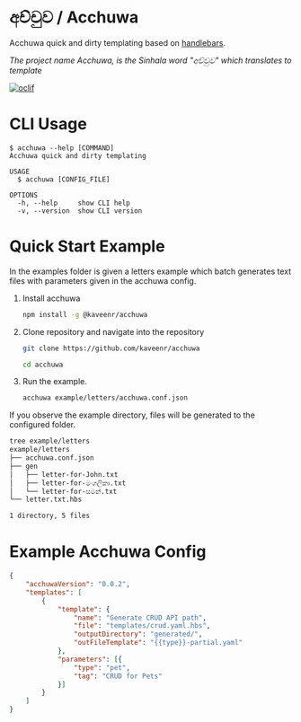 අච්චුව / Acchuwa
=======

Acchuwa quick and dirty templating based on [handlebars](https://handlebarsjs.com/guide/#simple-expressions).

*The project name Acchuwa, is the Sinhala word "අච්චුව" which translates to template*

[![oclif](https://img.shields.io/badge/cli-oclif-brightgreen.svg)](https://oclif.io)

# CLI Usage
```sh-session
$ acchuwa --help [COMMAND]
Acchuwa quick and dirty templating

USAGE
  $ acchuwa [CONFIG_FILE]

OPTIONS
  -h, --help     show CLI help
  -v, --version  show CLI version

```
# Quick Start Example
In the examples folder is given a letters example which batch generates text files with parameters given in the acchuwa config.

1. Install acchuwa
    ```sh
    npm install -g @kaveenr/acchuwa
    ```
2. Clone repository and navigate into the repository
    ```sh
    git clone https://github.com/kaveenr/acchuwa

    cd acchuwa
    ```
3. Run the example.
    ```sh
    acchuwa example/letters/acchuwa.conf.json
    ```
If you observe the example directory, files will be generated to the configured folder.
```sh
tree example/letters 
example/letters
├── acchuwa.conf.json
├── gen
│   ├── letter-for-John.txt
│   ├── letter-for-මංගලිකා.txt
│   └── letter-for-සමන්.txt
└── letter.txt.hbs

1 directory, 5 files
```
# Example Acchuwa Config

```json 
{
    "acchuwaVersion": "0.0.2",
    "templates": [
        {
            "template": {
                "name": "Generate CRUD API path",
                "file": "templates/crud.yaml.hbs",
                "outputDirectory": "generated/",
                "outFileTemplate": "{{type}}-partial.yaml"
            },
            "parameters": [{
                "type": "pet",
                "tag": "CRUD for Pets"
            }]
        }
    ]
}
```